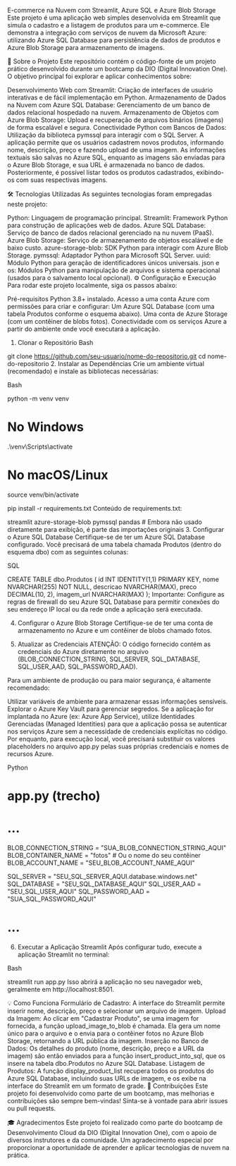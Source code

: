 E-commerce na Nuvem com Streamlit, Azure SQL e Azure Blob Storage
Este projeto é uma aplicação web simples desenvolvida em Streamlit que simula o cadastro e a listagem de produtos para um e-commerce. Ele demonstra a integração com serviços de nuvem da Microsoft Azure: utilizando Azure SQL Database para persistência de dados de produtos e Azure Blob Storage para armazenamento de imagens.

🚀 Sobre o Projeto
Este repositório contém o código-fonte de um projeto prático desenvolvido durante um bootcamp da DIO (Digital Innovation One). O objetivo principal foi explorar e aplicar conhecimentos sobre:

Desenvolvimento Web com Streamlit: Criação de interfaces de usuário interativas e de fácil implementação em Python.
Armazenamento de Dados na Nuvem com Azure SQL Database: Gerenciamento de um banco de dados relacional hospedado na nuvem.
Armazenamento de Objetos com Azure Blob Storage: Upload e recuperação de arquivos binários (imagens) de forma escalável e segura.
Conectividade Python com Bancos de Dados: Utilização da biblioteca pymssql para interagir com o SQL Server.
A aplicação permite que os usuários cadastrem novos produtos, informando nome, descrição, preço e fazendo upload de uma imagem. As informações textuais são salvas no Azure SQL, enquanto as imagens são enviadas para o Azure Blob Storage, e sua URL é armazenada no banco de dados. Posteriormente, é possível listar todos os produtos cadastrados, exibindo-os com suas respectivas imagens.

🛠️ Tecnologias Utilizadas
As seguintes tecnologias foram empregadas neste projeto:

Python: Linguagem de programação principal.
Streamlit: Framework Python para construção de aplicações web de dados.
Azure SQL Database: Serviço de banco de dados relacional gerenciado na nu nuvem (PaaS).
Azure Blob Storage: Serviço de armazenamento de objetos escalável e de baixo custo.
azure-storage-blob: SDK Python para interagir com Azure Blob Storage.
pymssql: Adaptador Python para Microsoft SQL Server.
uuid: Módulo Python para geração de identificadores únicos universais.
json e os: Módulos Python para manipulação de arquivos e sistema operacional (usados para o salvamento local opcional).
⚙️ Configuração e Execução
Para rodar este projeto localmente, siga os passos abaixo:

Pré-requisitos
Python 3.8+ instalado.
Acesso a uma conta Azure com permissões para criar e configurar:
Um Azure SQL Database (com uma tabela Produtos conforme o esquema abaixo).
Uma conta de Azure Storage (com um contêiner de blobs fotos).
Conectividade com os serviços Azure a partir do ambiente onde você executará a aplicação.
1. Clonar o Repositório
Bash

git clone https://github.com/seu-usuario/nome-do-repositorio.git
cd nome-do-repositorio
2. Instalar as Dependências
Crie um ambiente virtual (recomendado) e instale as bibliotecas necessárias:

Bash

python -m venv venv
# No Windows
.\venv\Scripts\activate
# No macOS/Linux
source venv/bin/activate

pip install -r requirements.txt
Conteúdo de requirements.txt:

streamlit
azure-storage-blob
pymssql
pandas # Embora não usado diretamente para exibição, é parte das importações originais
3. Configurar o Azure SQL Database
Certifique-se de ter um Azure SQL Database configurado. Você precisará de uma tabela chamada Produtos (dentro do esquema dbo) com as seguintes colunas:

SQL

CREATE TABLE dbo.Produtos (
    id INT IDENTITY(1,1) PRIMARY KEY,
    nome NVARCHAR(255) NOT NULL,
    descricao NVARCHAR(MAX),
    preco DECIMAL(10, 2),
    imagem_url NVARCHAR(MAX)
);
Importante: Configure as regras de firewall do seu Azure SQL Database para permitir conexões do seu endereço IP local ou da rede onde a aplicação será executada.

4. Configurar o Azure Blob Storage
Certifique-se de ter uma conta de armazenamento no Azure e um contêiner de blobs chamado fotos.

5. Atualizar as Credenciais
ATENÇÃO: O código fornecido contém as credenciais do Azure diretamente no arquivo (BLOB_CONNECTION_STRING, SQL_SERVER, SQL_DATABASE, SQL_USER_AAD, SQL_PASSWORD_AAD).

Para um ambiente de produção ou para maior segurança, é altamente recomendado:

Utilizar variáveis de ambiente para armazenar essas informações sensíveis.
Explorar o Azure Key Vault para gerenciar segredos.
Se a aplicação for implantada no Azure (ex: Azure App Service), utilize Identidades Gerenciadas (Managed Identities) para que a aplicação possa se autenticar nos serviços Azure sem a necessidade de credenciais explícitas no código.
Por enquanto, para execução local, você precisará substituir os valores placeholders no arquivo app.py pelas suas próprias credenciais e nomes de recursos Azure.

Python

# app.py (trecho)
# ...
BLOB_CONNECTION_STRING = "SUA_BLOB_CONNECTION_STRING_AQUI"
BLOB_CONTAINER_NAME = "fotos" # Ou o nome do seu contêiner
BLOB_ACCOUNT_NAME = "SEU_BLOB_ACCOUNT_NAME_AQUI"

SQL_SERVER = "SEU_SQL_SERVER_AQUI.database.windows.net"
SQL_DATABASE = "SEU_SQL_DATABASE_AQUI"
SQL_USER_AAD = "SEU_SQL_USER_AQUI"
SQL_PASSWORD_AAD = "SUA_SQL_PASSWORD_AQUI"
# ...
6. Executar a Aplicação Streamlit
Após configurar tudo, execute a aplicação Streamlit no terminal:

Bash

streamlit run app.py
Isso abrirá a aplicação no seu navegador web, geralmente em http://localhost:8501.

💡 Como Funciona
Formulário de Cadastro: A interface do Streamlit permite inserir nome, descrição, preço e selecionar um arquivo de imagem.
Upload da Imagem: Ao clicar em "Cadastrar Produto", se uma imagem for fornecida, a função upload_image_to_blob é chamada. Ela gera um nome único para o arquivo e o envia para o contêiner fotos no Azure Blob Storage, retornando a URL pública da imagem.
Inserção no Banco de Dados: Os detalhes do produto (nome, descrição, preço e a URL da imagem) são então enviados para a função insert_product_into_sql, que os insere na tabela dbo.Produtos no Azure SQL Database.
Listagem de Produtos: A função display_product_list recupera todos os produtos do Azure SQL Database, incluindo suas URLs de imagem, e os exibe na interface do Streamlit em um formato de grade.
🤝 Contribuições
Este projeto foi desenvolvido como parte de um bootcamp, mas melhorias e contribuições são sempre bem-vindas! Sinta-se à vontade para abrir issues ou pull requests.

🎓 Agradecimentos
Este projeto foi realizado como parte do bootcamp de Desenvolvimento Cloud da DIO (Digital Innovation One), com o apoio de diversos instrutores e da comunidade. Um agradecimento especial por proporcionar a oportunidade de aprender e aplicar tecnologias de nuvem na prática.
